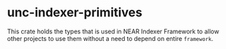 # unc-indexer-primitives

This crate holds the types that is used in NEAR Indexer Framework to allow other projects to use them without a need to depend on entire `framework`.
